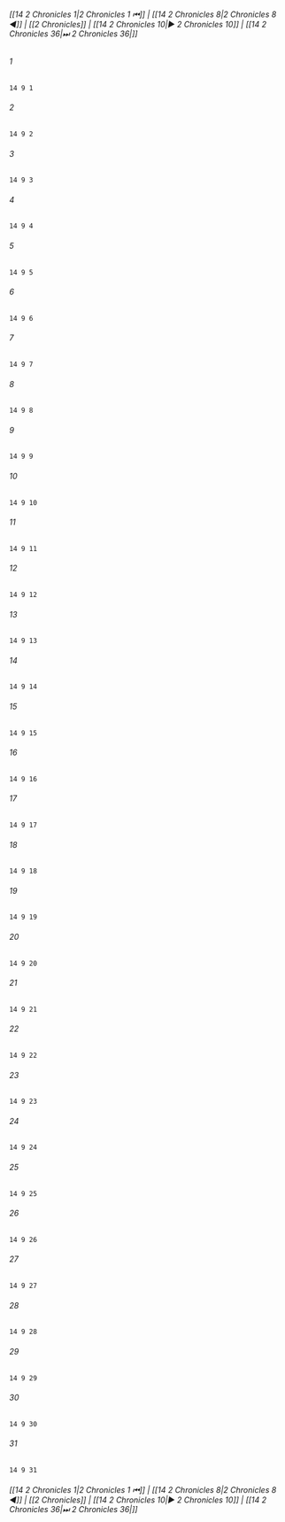 
###### [[14 2 Chronicles 1|2 Chronicles 1 ⏮]] | [[14 2 Chronicles 8|2 Chronicles 8 ◀]] | [[2 Chronicles]] | [[14 2 Chronicles 10|▶ 2 Chronicles 10]] | [[14 2 Chronicles 36|⏭ 2 Chronicles 36|]]

###### 1
``` verse
14 9 1 
```
###### 2
``` verse
14 9 2 
```
###### 3
``` verse
14 9 3 
```
###### 4
``` verse
14 9 4 
```
###### 5
``` verse
14 9 5 
```
###### 6
``` verse
14 9 6 
```
###### 7
``` verse
14 9 7 
```
###### 8
``` verse
14 9 8 
```
###### 9
``` verse
14 9 9 
```
###### 10
``` verse
14 9 10 
```
###### 11
``` verse
14 9 11 
```
###### 12
``` verse
14 9 12 
```
###### 13
``` verse
14 9 13 
```
###### 14
``` verse
14 9 14 
```
###### 15
``` verse
14 9 15 
```
###### 16
``` verse
14 9 16 
```
###### 17
``` verse
14 9 17 
```
###### 18
``` verse
14 9 18 
```
###### 19
``` verse
14 9 19 
```
###### 20
``` verse
14 9 20 
```
###### 21
``` verse
14 9 21 
```
###### 22
``` verse
14 9 22 
```
###### 23
``` verse
14 9 23 
```
###### 24
``` verse
14 9 24 
```
###### 25
``` verse
14 9 25 
```
###### 26
``` verse
14 9 26 
```
###### 27
``` verse
14 9 27 
```
###### 28
``` verse
14 9 28 
```
###### 29
``` verse
14 9 29 
```
###### 30
``` verse
14 9 30 
```
###### 31
``` verse
14 9 31 
```

###### [[14 2 Chronicles 1|2 Chronicles 1 ⏮]] | [[14 2 Chronicles 8|2 Chronicles 8 ◀]] | [[2 Chronicles]] | [[14 2 Chronicles 10|▶ 2 Chronicles 10]] | [[14 2 Chronicles 36|⏭ 2 Chronicles 36|]]

